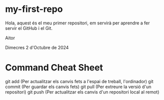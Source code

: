 # my-first-repo

Hola, aquest és el meu primer repositori, em servirà per aprendre a fer servir el GitHub i el Git.

Aitor

Dimecres 2 d'Octubre de 2024

# Command Cheat Sheet

git add (Per actualitzar els canvis fets a l'espai de treball, l'ordinador)
git commit (Per guardar els canvis fets)
git pull (Per extreure la versió d'un repositori)
git push (Per actualitzar els canvis d'un repositori local al remot)
